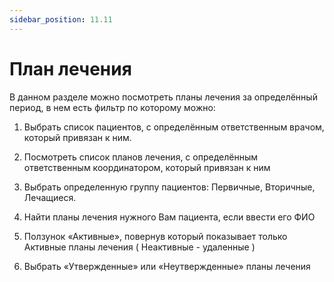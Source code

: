 ```yaml
---
sidebar_position: 11.11
---
```


# План лечения

<!-- ![Модуль "reports_1"](assets/reports/1.png) -->

В данном разделе можно посмотреть планы лечения за определённый период, в нем есть фильтр по которому можно: 

1)	Выбрать список пациентов, с определённым ответственным врачом, который привязан к ним.

<!-- ![Модуль "reports_1"](assets/reports/1.png) -->

2)	Посмотреть список планов лечения, с определённым ответственным координатором, который привязан к ним

<!-- ![Модуль "reports_1"](assets/reports/1.png) -->

3)	Выбрать определенную группу пациентов: Первичные, Вторичные, Лечащиеся. 

<!-- ![Модуль "reports_1"](assets/reports/1.png) -->

4)	Найти планы лечения нужного Вам пациента, если ввести его ФИО

<!-- ![Модуль "reports_1"](assets/reports/1.png) -->

5)	Ползунок «Активные», повернув который показывает только Активные планы лечения ( Неактивные - удаленные )

<!-- ![Модуль "reports_1"](assets/reports/1.png) -->

6) Выбрать «Утвержденные» или «Неутвержденные» планы лечения

<!-- ![Модуль "reports_1"](assets/reports/1.png) -->